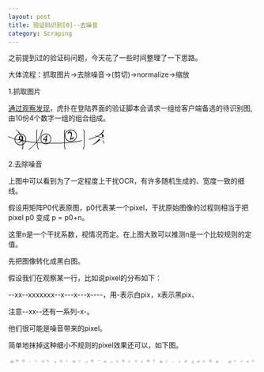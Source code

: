 ```yaml
---
layout: post
title: 验证码识别[0]--去噪音
category: Scraping
---
```


之前提到过的验证码问题，今天花了一些时间整理了一下思路。

大体流程：抓取图片->去除噪音->(剪切)->normalize->缩放

1.抓取图片

[通过观察发现](http://captcha.hupu.com/?a=getcode)，虎扑在登陆界面的验证脚本会请求一组给客户端备选的待识别图,由10份4个数字一组的组合组成。

![sample captcha](https://raw.githubusercontent.com/y26jin/y26jin.github.io/master/_images/pil-test.png)


2.去除噪音

上图中可以看到为了一定程度上干扰OCR，有许多随机生成的、宽度一致的细线。

假设用矩阵P0代表原图，p0代表某一个pixel，干扰原始图像的过程则相当于把pixel p0 变成 p = p0+n。

这里n是一个干扰系数，视情况而定。在上图大致可以推测n是一个比较规则的定值。

先把图像转化成黑白图。

假设我们在观察某一行，比如说pixel的分布如下：

--xx--xxxxxxx--x---x---x----，用-表示白pix，x表示黑pix、

注意--xx--还有一系列-x-。

他们很可能是噪音带来的pixel。

简单地抹掉这种细小不规则的pixel效果还可以，如下图。

![sample cleaned captcha](https://raw.githubusercontent.com/y26jin/y26jin.github.io/master/_images/testset-1.png)
